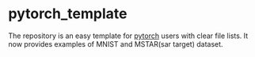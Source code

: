 pytorch_template
==========================
The repository is an easy template for [pytorch](http://pytorch.org/) users with clear file lists. It now provides examples of MNIST and MSTAR(sar target) dataset.
